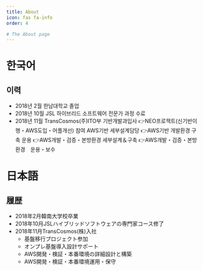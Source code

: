 ```yaml
---
title: About
icon: fas fa-info
order: 4

# The About page
---
```


# 한국어
## 이력
- 2018년 2월 한남대학교 졸업
- 2018년 10월 JSL 하이브리드 소프트웨어 전문가 과정 수료
- 2018년 11월 TransCosmos(주)ITO부 기반개발과입사
	👉NEO프로잭트(신기반이행・AWS도입・어플개선) 참여 AWS기반 세부설계담당
	👉AWS기반 개발환경 구축 운용
	👉AWS개발・검증・본방환경 세부설계＆구축
	👉AWS개발・검증・본방환경　운용・보수

# 日本語
## 履歴
 -  2018年2月韓南大学校卒業
 -  2018年10月JSLハイブリッドソフトウェアの専門家コース修了
 -  2018年11月TransCosmos(株)入社
	- 基盤移行プロジェクト参加
	- オンプレ基盤導入設計サポート
	- AWS開発・検証・本番環境の詳細設計と構築
	- AWS開発・検証・本番環境運用・保守

